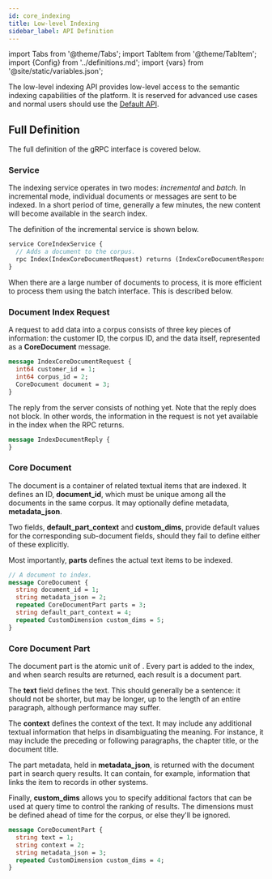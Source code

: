 ```yaml
---
id: core_indexing
title: Low-level Indexing
sidebar_label: API Definition
---
```


import Tabs from '@theme/Tabs';
import TabItem from '@theme/TabItem';
import {Config} from '../definitions.md';
import {vars} from '@site/static/variables.json';

The low-level indexing API provides low-level access to the semantic indexing
capabilities of the platform. It is reserved for advanced use cases and
normal users should use the [Default API](indexing).

## Full Definition

The full definition of the gRPC interface is covered below.

### Service

The indexing service operates in two modes: _incremental_ and _batch_. In
incremental mode, individual documents or messages are sent to be indexed. In
a short period of time, generally a few minutes, the new content will become
available in the search index.

The definition of the incremental service is shown below.


```protobuf
service CoreIndexService {
  // Adds a document to the corpus.
  rpc Index(IndexCoreDocumentRequest) returns (IndexCoreDocumentResponse) {}
}
```

When there are a large number of documents to process, it is more efficient to
process them using the batch interface. This is described below.

### Document Index Request

A request to add data into a corpus consists of three key pieces of information:
the customer ID, the corpus ID, and the data itself, represented as a
**CoreDocument** message.

```protobuf
message IndexCoreDocumentRequest {
  int64 customer_id = 1;
  int64 corpus_id = 2;
  CoreDocument document = 3;
}
```

The reply from the server consists of nothing yet. Note that the reply does not
block. In other words, the information in the request is not yet available in
the index when the RPC returns.

```protobuf
message IndexDocumentReply {
}
```

### Core Document

The document is a container of related textual items that are indexed. It
defines an ID, **document_id**, which must be unique among all the documents in
the same corpus. It may optionally define metadata, **metadata_json**.

Two fields, **default_part_context** and **custom_dims**, provide default values
for the corresponding sub-document fields, should they fail to define either
of these explicitly.

Most importantly, **parts** defines the actual text items to be indexed.

```protobuf
// A document to index.
message CoreDocument {
  string document_id = 1;
  string metadata_json = 2;
  repeated CoreDocumentPart parts = 3;
  string default_part_context = 4;
  repeated CustomDimension custom_dims = 5;
}
```

### Core Document Part

The document part is the atomic unit of <Config v="names.product"/>. Every part is added to
the index, and when search results are returned, each result is a document part.

The **text** field defines the text. This should generally be a sentence: it
should not be shorter, but may be longer, up to the length of an entire
paragraph, although performance may suffer.

The **context** defines the context of the text. It may include any additional
textual information that helps in disambiguating the meaning. For instance, it
may include the preceding or following paragraphs, the chapter title, or the
document title.

The part metadata, held in **metadata_json**, is returned with the document part
in search query results. It can contain, for example, information that links the
item to records in other systems.

Finally, **custom_dims** allows you to specify additional factors that can be
used at query time to control the ranking of results. The dimensions must be
defined ahead of time for the corpus, or else they'll be ignored.

```protobuf
message CoreDocumentPart {
  string text = 1;
  string context = 2;
  string metadata_json = 3;
  repeated CustomDimension custom_dims = 4;
}
```
